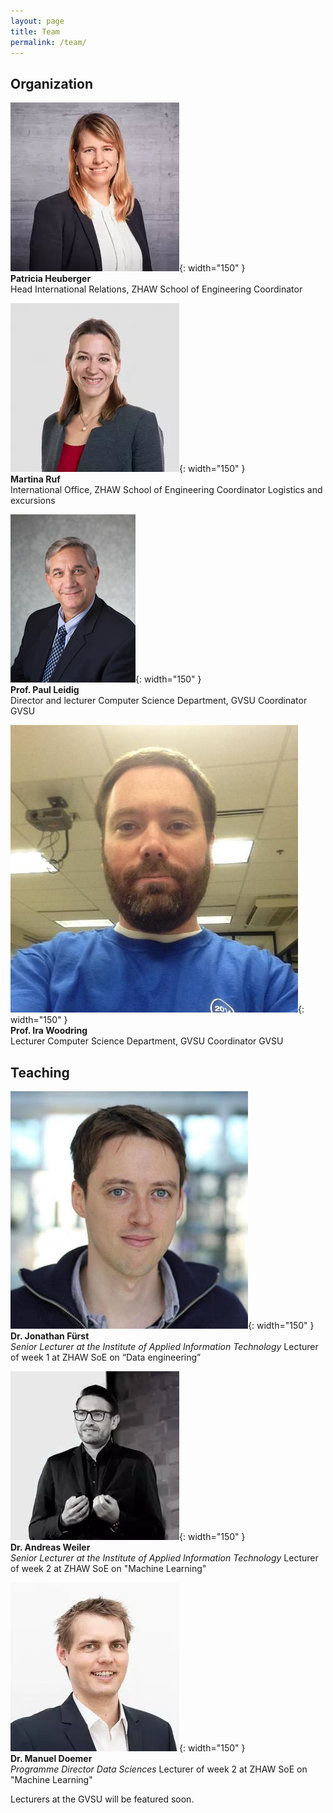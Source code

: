 ```yaml
---
layout: page
title: Team
permalink: /team/
---
```


## Organization

![Patricia Heuberger](/assets/images/patricia.webp){: width="150" }  
**Patricia Heuberger**  
Head International Relations, ZHAW School of Engineering
Coordinator

![Martina Ruf](/assets/images/martina.webp){: width="150" }  
**Martina Ruf**  
International Office, ZHAW School of Engineering
Coordinator Logistics and excursions

![Prof. Paul Leidig](/assets/images/paul.jpg){: width="150" }  
**Prof. Paul Leidig**  
Director and lecturer Computer Science Department, GVSU
Coordinator GVSU

![Prof. Ira Woodring](/assets/images/ira.jpg){: width="150" }  
**Prof. Ira Woodring**  
Lecturer Computer Science Department, GVSU
Coordinator GVSU

## Teaching

![Dr. Jonathan Fürst](/assets/images/jonathan.jpg){: width="150" }  
**Dr. Jonathan Fürst**  
_Senior Lecturer at the Institute of Applied Information Technology_
Lecturer of week 1 at ZHAW SoE on “Data engineering”

![Dr. Andreas Weiler](/assets/images/andreas.jpg){: width="150" }  
**Dr. Andreas Weiler**  
_Senior Lecturer at the Institute of Applied Information Technology_
Lecturer of week 2 at ZHAW SoE on "Machine Learning"

![Dr. Manuel Doemer](/assets/images/manuel.webp){: width="150" }  
**Dr. Manuel Doemer**  
_Programme Director Data Sciences_
Lecturer of week 2 at ZHAW SoE on "Machine Learning"


Lecturers at the GVSU will be featured soon.

